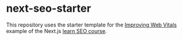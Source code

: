 # next-seo-starter

This repository uses the starter template for the [Improving Web Vitals](https://nextjs.org/learn/seo/improve/lighthouse) example of the Next.js [learn SEO course](https://nextjs.org/learn/seo/introduction-to-seo).
